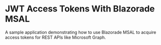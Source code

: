 # JWT Access Tokens With Blazorade MSAL
A sample application demonstrating how to use Blazorade MSAL to acquire access tokens for REST APIs like Microsoft Graph.
